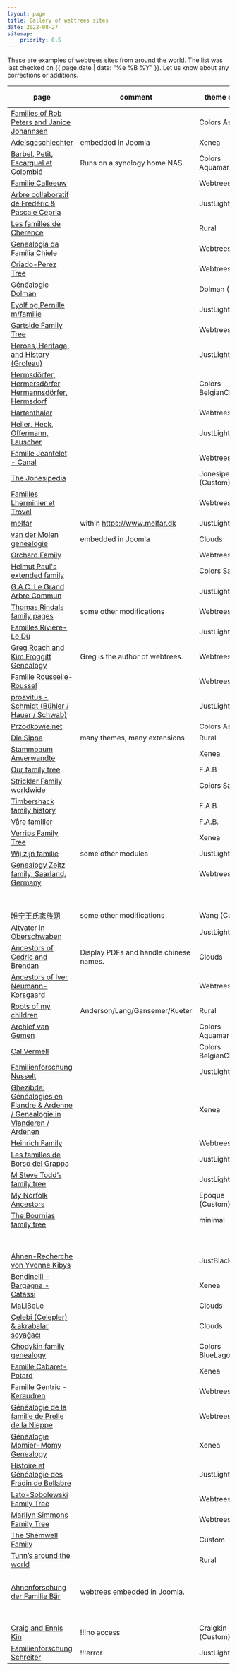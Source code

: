 ```yaml
---
layout: page
title: Gallery of webtrees sites
date: 2022-08-27
sitemap:
    priority: 0.5
---
```


These are examples of webtrees sites from around the world.  The list was last checked on
{{ page.date | date: "%e %B %Y" }}.  Let us know about any corrections or additions.

| page | comment | theme default | wt version | area (main) |
|---|---|---|---|---|
| [Families of Rob Peters and Janice Johannsen](https://www.skatekey.net) ||Colors Ash|2.1.8-dev|nl, us|
| [Adelsgeschlechter](https://www.verwandten.info/genealogien/familienbuecher) | embedded in Joomla |Xenea|2.1.7|de|
| [Barbel, Petit, Escarguel et Colombié](https://barbel.synology.me/webtrees) | Runs on a synology home NAS.|Colors Aquamarin|2.1.7|fr|
| [Familie Calleeuw](https://stamboom.calleeuw.be) ||Webtrees|2.1.6|be|
| [Arbre collaboratif de Frédéric & Pascale Cepria](https://www.cepria.fr) ||JustLight|2.1.7|fr, de|
| [Les familles de Cherence](https://www.cherence95-fr.org/webtrees) ||Rural|2.1.7|fr|
| [Genealogia da Família Chiele](https://www.chiele.net) ||Webtrees|2.1.6|it|
| [Criado-Perez Tree](https://tree.criadoperez.com) ||Webtrees|2.1.2|es, ..|
| [Généalogie Dolman](https://www.dolman.fr) ||Dolman (Custom)|2.1.7|fr, en|
| [Eyolf og Pernille m/familie](http://oestrem.com/webtrees) ||JustLight|2.1.7|no|
| [Gartside Family Tree](https://gartside.net/webtrees) ||Webtrees|2.1.6|us|
| [Heroes, Heritage, and History (Groleau)](https://unigen.us) ||JustLight|2.1.7|us|
| [Hermsdörfer, Hermersdörfer, Hermannsdörfer, Hermsdorf](https://hermsdoerfer.familyds.com/webtrees) ||Colors BelgianChocolate|2.1.7|de|
| [Hartenthaler](https://ahnen.hartenthaler.eu) ||Webtrees|2.1.7|de|
| [Heiler, Heck, Offermann, Lauscher](https://www.heiler-ahnen.de) ||JustLight|2.1.7|de|
| [Famille Jeantelet - Canal](https://www.jeantelet.fr/webtrees) ||Webtrees|2.1.7|fr|
| [The Jonesipedia](https://www.jonesipedia.com) ||Jonesipedia (Custom)|2.1.7|us|
| [Familles Lherminier et Trovel](http://lherminier.fr/webtrees) ||Webtrees|2.1.7|fr|
| [melfar](https://melfar.dk/webtrees) |within https://www.melfar.dk|JustLight|2.1.7|dk|
| [van der Molen genealogie](http://www.vdrmolen.com/genealogie-van-der-molen/webtrees-bridge)|embedded in Joomla|Clouds|2.1.6|nl|
| [Orchard Family](https://www.ourkin.org) ||Webtrees|2.1.4|au|
| [Helmut Paul's extended family](https://www.helmutpaul.at) ||Colors Sage|2.1.7|at|
| [G.A.C. Le Grand Arbre Commun](https://wt.rauhut.eu) ||JustLight|2.1.7|fr, de, us|
| [Thomas Rindals family pages](https://thomas.rindal.name) | some other modifications |Webtrees|2.1.7||
| [Familles Rivière-Le Dû](https://gustine.eu/wt) ||JustLight|2.1.7|fr|
| [Greg Roach and Kim Froggitt Genealogy](https://fisharebest.webtrees.net) |Greg is the author of webtrees.|Webtrees|2.1.7|en|
| [Famille Rousselle-Roussel](http://rousselle-roussel.fr) ||Webtrees|2.1.7|fr|
| [proavitus - Schmidt (Bühler / Hauer / Schwab)](https://www.proavitus.de) ||JustLight|2.1.7|de|
| [Przodkowie.net](https://przodkowie.net) ||Colors Ash|2.1.7|pl|
| [Die Sippe](https://freris.de) | many themes, many extensions |Rural|2.1.7|de|
| [Stammbaum Anverwandte](https://stammbaum.anverwandte.info) ||Xenea|2.1.7|de|
| [Our family tree](https://thespiegels.com/ourtree) ||F.A.B|2.1.7|de|
| [Strickler Family worldwide](https://www.strickler.info/webtrees) ||Colors Sage|2.1.7|de|
| [Timbershack family history](https://www.timbershack.co.uk) ||F.A.B.|2.1.7|uk, scot|
| [Våre familier](https://visitusinmaputo.com/webtree) ||F.A.B.|2.1.7|no|
| [Verrips Family Tree](https://verrips.com) ||Xenea|2.1.7|nl|
| [Wij zijn familie](https://wijzijnfamilie.nl) | some other modules |JustLight|2.1.7|nl|
| [Genealogy Zeitz family, Saarland, Germany](https://www.zeitzfamily.org/webtrees_2012) ||Webtrees|2.1.7|de|
||||older 2.0. versions||
| [睢宁王氏家族网](https://www.snwsjz.com) |some other modifications|Wang (Custom)|2.0.19|cn|
| [Altvater in Oberschwaben](https://micha-a.info/micgen) ||JustLight| 2.0.16 | de |
| [Ancestors of Cedric and Brendan](https://chinngroup.com/ancestors) |Display PDFs and handle chinese names.|Clouds|2.0.16|en|
| [Ancestors of Iver Neumann-Korsgaard](https://iverneumann.no/webtrees) | |Webtrees|2.0.23|no|
| [Roots of my children](https://genealogy.dbq-andersons.com) |Anderson/Lang/Gansemer/Kueter|Rural|2.0.19| us |
| [Archief van Gemen](https://www.vangemen.nl) ||Colors Aquamarin|2.0.23| nl |
| [Cal Vermell](https://www.calvermell.cat/webtrees) ||Colors BelgianChocolate|2.0.19|cat|
| [Familienforschung Nusselt](https://family.nusselt.de) ||JustLight|2.0.19|de|
| [Ghezibde: Généalogies en Flandre & Ardenne / Genealogie in Vlanderen / Ardenen](https://www.ghezibde.net/genealogie) ||Xenea|2.0.19|be|
| [Heinrich Family](http://www.heinrich.id.au/webtrees) ||Webtrees|2.0.17|au|
| [Les familles de Borso del Grappa](http://www.venarbol.net/borsodg) ||JustLight|2.0.19|it|
| [M Steve Todd’s family tree](https://webtrees.mstevetodd.com) ||JustLight|2.0.15|us|
| [My Norfolk Ancestors](https://mynorfolkancestors.net) ||Epoque (Custom)|2.0.12|en|
| [The Bournias family tree](http://webtrees.bournias.net) ||minimal|2.0.16|gr|
||||older 1.7. versions||
| [Ahnen-Recherche von Yvonne Kibys](http://www.ahnen-recherche.de/webtrees) || JustBlack | 1.7.11 | de |
| [Bendinelli - Bargagna - Catassi](http://webtrees.bendinelliclaudio.it) || Xenea | 1.7.18 | it |
| [MaLiBeLe](http://www.malibele.org) ||Clouds|1.7.19|fr|
| [Çelebi (Celepler) & akrabalar soyağacı](https://www.celebi24.com) ||Clouds|1.7.20|tr|
| [Chodykin family genealogy](http://www.chodykin.lt) ||Colors BlueLagoon|1.7.9|lt|
| [Famille Cabaret-Potard](http://genea.mont-saint-jean.com) ||Xenea|1.7.17|fr|
| [Famille Gentric - Keraudren](http://andre.gentric.free.fr/webtrees) ||Webtrees|1.7.13|fr|
| [Généalogie de la famille de Prelle de la Nieppe](https://genealogie.deprelledelanieppe.be) ||Webtrees|1.7.19|be|
| [Généalogie Momier-Momy Genealogy](https://www.momy-genealogie.info) ||Xenea|1.7.18|fr|
| [Histoire et Généalogie des Fradin de Bellabre](https://www.bellabre.com) ||JustLight|1.7.17|fr|
| [Lato-Sobolewski Family Tree](https://www.familytree.latoga.com) ||Webtrees|1.7.19|pl|
| [Marilyn Simmons Family Tree](http://www.josephsimmons.com) ||Webtrees|1.7.18|bm|
| [The Shemwell Family](https://shemwellfamily.com) ||Custom|1.7.20|us|
| [Tunn’s around the world](https://tunn.synology.me/gen) ||Rural|1.7.14||
||||---||
| [Ahnenforschung der Familie Bär](http://www.baer-ahnen.de/stammbaum) | webtrees embedded in Joomla. || 1.6.2 | de |
||||not accessible||
| [Craig and Ennis Kin](https://craigkin.tk) |!!!no access|Craigkin (Custom)|2.0.14|us|
| [Familienforschung Schreiter](https://genealogie.schreiter.info) |!!!error|JustLight|2.0.21|de|
